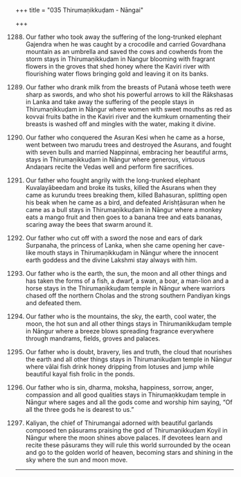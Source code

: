 +++
title = "035 Thirumaṇikkuḍam - Nāngai"

+++

1288. Our father who took away the suffering
      of the long-trunked elephant Gajendra
      when he was caught by a crocodile
      and carried Govardhana mountain as an umbrella
      and saved the cows and cowherds from the storm
      stays in Thirumaṇikkuḍam in Nangur
      blooming with fragrant flowers in the groves that shed honey
      where the Kaviri river with flourishing water flows
      bringing gold and leaving it on its banks.

1289. Our father who drank milk from the breasts of Putanā
      whose teeth were sharp as swords,
      and who shot his powerful arrows to kill the Rākshasas in Lanka
      and take away the suffering of the people
      stays in Thirumaṇikkuḍam in Nāngur
      where women with sweet mouths as red as kovvai fruits
      bathe in the Kaviri river and the kumkum ornamenting their breasts
      is washed off and mingles with the water, making it divine.

1290. Our father who conquered the Asuran Kesi when he came as a horse,
      went between two marudu trees and destroyed the Asurans,
      and fought with seven bulls and married Nappinnai,
      embracing her beautiful arms,
      stays in Thirumaṇikkuḍam in Nāngur
      where generous, virtuous Andaṇars recite the Vedas well
      and perform fire sacrifices.

1291. Our father who fought angrily
      with the long-trunked elephant Kuvalayābeedam and broke its tusks,
      killed the Asurans when they came as kurundu trees breaking them,
      killed Bahasuran, splitting open his beak when he came as a bird,
      and defeated Arishṭāsuran when he came as a bull
      stays in Thirumaṇikkuḍam in Nāngur
      where a monkey eats a mango fruit and then goes to a banana tree
      and eats bananas, scaring away the bees that swarm around it.

1292. Our father who cut off with a sword the nose and ears
      of dark Surpanaha, the princess of Lanka,
      when she came opening her cave-like mouth
      stays in Thirumaṇikkuḍam in Nāngur
      where the innocent earth goddess and the divine Lakshmi stay always with him.

1293. Our father who is the earth, the sun, the moon and all other things
      and has taken the forms of a fish, a dwarf, a swan, a boar, a man-lion and a horse
      stays in the Thirumaṇikkuḍam temple in Nāngur
      where warriors chased off the northern Cholas
      and the strong southern Pandiyan kings and defeated them.

1294. Our father who is the mountains, the sky, the earth, cool water,
      the moon, the hot sun and all other things
      stays in Thirumanikkuḍam temple in Nāngur
      where a breeze blows spreading fragrance everywhere
      through mandrams, fields, groves and palaces.

1295. Our father who is doubt, bravery, lies and truth,
      the cloud that nourishes the earth and all other things
      stays in Thirumanikuḍam temple in Nāngur
      where vālai fish drink honey dripping from lotuses
      and jump while beautiful kayal fish frolic in the ponds.

1296. Our father who is sin, dharma, moksha, happiness,
      sorrow, anger, compassion and all good qualities
      stays in Thirumaṇkkuḍam temple in Nāngur
      where sages and all the gods come and worship him saying,
      “Of all the three gods he is dearest to us.”

1297. Kaliyan, the chief of Thirumangai
      adorned with beautiful garlands composed ten pāsurams
      praising the god of Thirumaṇikkuḍam Koyil in Nāngur
      where the moon shines above palaces.
      If devotees learn and recite these pāsurams
      they will rule this world surrounded by the ocean
      and go to the golden world of heaven,
      becoming stars and shining in the sky
      where the sun and moon move.
-----------
